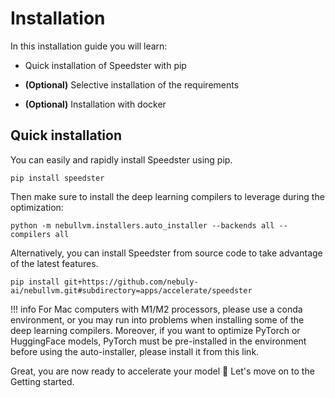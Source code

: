 # Installation
In this installation guide you will learn:

- Quick installation of Speedster with pip

- **(Optional)** Selective installation of the requirements

- **(Optional)** Installation with docker

## Quick installation 
You can easily and rapidly install Speedster using pip.

    pip install speedster

Then make sure to install the deep learning compilers to leverage during the optimization:

    python -m nebullvm.installers.auto_installer --backends all --compilers all

Alternatively, you can install Speedster from source code to take advantage of the latest features.

    pip install git+https://github.com/nebuly-ai/nebullvm.git#subdirectory=apps/accelerate/speedster

!!! info
    For Mac computers with M1/M2 processors, please use a conda environment, or you may run into problems when installing some of the deep learning compilers.
    Moreover, if you want to optimize PyTorch or HuggingFace models, PyTorch must be pre-installed in the environment before using the auto-installer, please install it from this link.


Great, you are now ready to accelerate your model 🚀 Let's move on to the Getting started.
